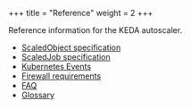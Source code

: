 +++
title = "Reference"
weight = 2
+++

Reference information for the KEDA autoscaler.

- [ScaledObject specification](./scaledobject-spec)
- [ScaledJob specification](./scaledjob-spec)
- [Kubernetes Events](./events)
- [Firewall requirements](../operate/cluster#firewall)
- [FAQ](./faq.md)
- [Glossary](./glossary.md)
